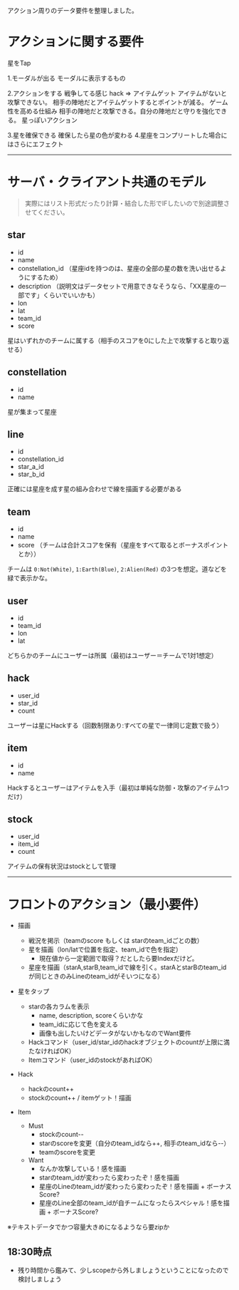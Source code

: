 

アクション周りのデータ要件を整理しました。

# アクションに関する要件
星をTap

1.モーダルが出る
モーダルに表示するもの

2.アクションをする
戦争してる感じ
hack => アイテムゲット
アイテムがないと攻撃できない。
相手の陣地だとアイテムゲットするとポイントが減る。
ゲーム性を高める仕組み
相手の陣地だと攻撃できる。自分の陣地だと守りを強化できる。
星っぽいアクション

3.星を確保できる
確保したら星の色が変わる
4.星座をコンプリートした場合にはさらにエフェクト

---

# サーバ・クライアント共通のモデル

> 実際にはリスト形式だったり計算・結合した形でIFしたいので別途調整させてください。


## star

- id
- name
- constellation_id （星座idを持つのは、星座の全部の星の数を洗い出せるようにするため）
- description （説明文はデータセットで用意できなそうなら、「XX星座の一部です」くらいでいいかも）
- lon
- lat
- team_id
- score

星はいずれかのチームに属する（相手のスコアを0にした上で攻撃すると取り返せる）

## constellation

- id
- name

星が集まって星座


## line

- id
- constellation_id
- star_a_id
- star_b_id

正確には星座を成す星の組み合わせで線を描画する必要がある


## team

- id
- name
- score （チームは合計スコアを保有（星座をすべて取るとボーナスポイントとか））

チームは `0:Not(White)`, `1:Earth(Blue)`, `2:Alien(Red)` の3つを想定。道などを緑で表示かな。


## user

- id
- team_id
- lon
- lat

どちらかのチームにユーザーは所属（最初はユーザー＝チームで1対1想定）

## hack
- user_id
- star_id
- count

ユーザーは星にHackする（回数制限あり:すべての星で一律同じ定数で扱う）


## item

- id
- name

Hackするとユーザーはアイテムを入手（最初は単純な防御・攻撃のアイテム1つだけ）


## stock

- user_id
- item_id
- count

アイテムの保有状況はstockとして管理

---

# フロントのアクション（最小要件）

- 描画
  - 戦況を掲示（teamのscore もしくは starのteam_idごとの数）
  - 星を描画（lon/latで位置を指定、team_idで色を指定）
    - 現在値から一定範囲で取得？だとしたら要Indexだけど。
  - 星座を描画（starA,starB,team_idで線を引く。starAとstarBのteam_idが同じときのみLineのteam_idがそいつになる）

- 星をタップ
  - starの各カラムを表示
    - name, description, scoreくらいかな
    - team_idに応じて色を変える
    - 画像も出したいけどデータがないかもなのでWant要件
  - Hackコマンド（user_id/star_idのhackオブジェクトのcountが上限に満たなければOK）
  - Itemコマンド（user_idのstockがあればOK）

- Hack
  - hackのcount++
  - stockのcount++ / itemゲット！描画

- Item
  - Must
    - stockのcount--
     - starのscoreを変更（自分のteam_idなら++, 相手のteam_idなら--）
    - teamのscoreを変更
  - Want
    - なんか攻撃している！感を描画
    - starのteam_idが変わったら変わったぞ！感を描画
    - 星座のLineのteam_idが変わったら変わったぞ！感を描画 + ボーナスScore?
    - 星座のLine全部のteam_idが自チームになったらスペシャル！感を描画 + ボーナスScore?

※テキストデータでかつ容量大きめになるようなら要zipか


## 18:30時点
* 残り時間から鑑みて、少しscopeから外しましょうということになったので検討しましょう
